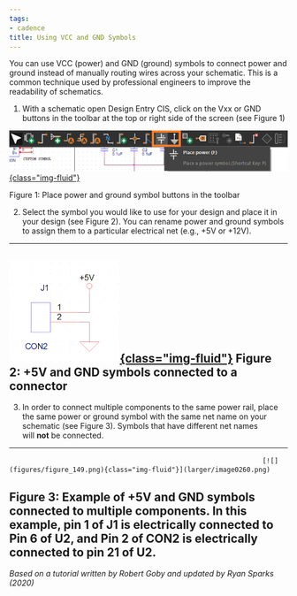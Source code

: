 ```yaml
---
tags:
- cadence
title: Using VCC and GND Symbols
---
```


You can use VCC (power) and GND (ground) symbols to connect power and ground instead of manually routing wires across your schematic. This is a common technique used by professional engineers to improve the readability of schematics.

1.  With a schematic open Design Entry CIS, click on the Vxx or GND buttons in the toolbar at the top or right side of the screen (see Figure 1)

[![](figures/figure_147.png){class="img-fluid"}](larger/image0258.png)

Figure 1: Place power and ground symbol buttons in the toolbar

2.  Select the symbol you would like to use for your design and place it in your design (see Figure 2). You can rename power and ground symbols to assign them to a particular electrical net (e.g., +5V or +12V).

  ------------------------------------------------------------------------------
   [![](figures/figure_148.png){class="img-fluid"}](larger/image0259.png)
              Figure 2: +5V and GND symbols connected to a connector
  ------------------------------------------------------------------------------

3.  In order to connect multiple components to the same power rail, place the same power or ground symbol with the same net name on your schematic (see Figure 3). Symbols that have different net names will **not** be connected.

  ----------------------------------------------------------------------------------------------------------------------------------------------------------------------------------------------------------------
                                                                    [![](figures/figure_149.png){class="img-fluid"}](larger/image0260.png)
   Figure 3: Example of +5V and GND symbols connected to multiple components. In this example, pin 1 of J1 is electrically connected to Pin 6 of U2, and Pin 2 of CON2 is electrically connected to pin 21 of U2.
  ----------------------------------------------------------------------------------------------------------------------------------------------------------------------------------------------------------------

*Based on a tutorial written by Robert Goby and updated by Ryan Sparks (2020)*
